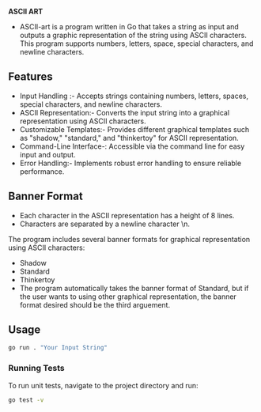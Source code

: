 <h><b> ASCII ART </h></b>
* ASCII-art is a program written in Go that takes a string as input and outputs a graphic representation of the string using ASCII characters. This program supports numbers, letters, space, special characters, and newline characters. 

## Features ##
* Input Handling :-  Accepts strings containing numbers, letters, spaces, special characters, and newline characters.
* ASCII Representation:- Converts the input string into a graphical representation using ASCII characters.
* Customizable Templates:- Provides different graphical templates such as "shadow," "standard," and "thinkertoy" for ASCII representation.
* Command-Line Interface-: Accessible via the command line for easy input and output.
* Error Handling:- Implements robust error handling to ensure reliable performance.

## Banner Format
* Each character in the ASCII representation has a height of 8 lines. 
* Characters are separated by a newline character \n. 

The program includes several banner formats for graphical representation using ASCII characters:

* Shadow
* Standard
* Thinkertoy
* The program automatically takes the banner format of Standard, but if the user wants to using other graphical representation, the banner format desired should be the third arguement. 

## Usage
```bash
go run . "Your Input String"
```
### Running Tests
To run unit tests, navigate to the project directory and run:
```bash
go test -v
```
